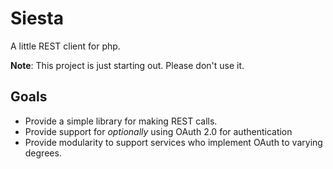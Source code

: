 # Siesta

A little REST client for php.

**Note**: This project is just starting out.  Please don't use it.

## Goals

- Provide a simple library for making REST calls. 
- Provide support for *optionally* using OAuth 2.0 for authentication
- Provide modularity to support services who implement OAuth to varying degrees.